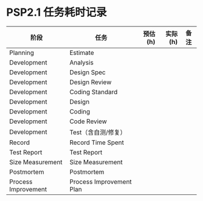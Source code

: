 
# PSP2.1 任务耗时记录

| 阶段 | 任务 | 预估(h) | 实际(h) | 备注 |
|---|---|---:|---:|---|
| Planning | Estimate |  |  |  |
| Development | Analysis |  |  |  |
| Development | Design Spec |  |  |  |
| Development | Design Review |  |  |  |
| Development | Coding Standard |  |  |  |
| Development | Design |  |  |  |
| Development | Coding |  |  |  |
| Development | Code Review |  |  |  |
| Development | Test（含自测/修复） |  |  |  |
| Record | Record Time Spent |  |  |  |
| Test Report | Test Report |  |  |  |
| Size Measurement | Size Measurement |  |  |  |
| Postmortem | Postmortem |  |  |  |
| Process Improvement | Process Improvement Plan |  |  |  |
